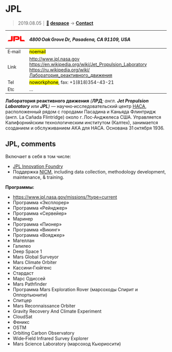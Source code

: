 # JPL
> 2019.08.05 ┊ **[🚀](../index/index.md) [despace](index.md)** → **[Contact](contact.md)**

|[![](f/contact/j/jpl_logo1_thumb.png)](f/contact/j/jpl_logo1.png)|*4800 Oak Grove Dr, Pasadena, CA 91109, USA*|
|:--|:--|
|E‑mail| <mark>noemail</mark> |
|Link| <http://www.jpl.nasa.gov><br> <https://en.wikipedia.org/wiki/Jet_Propulsion_Laboratory><br> <https://ru.wikipedia.org/wiki/Лаборатория_реактивного_движения> |
|Tel| <mark>noworkphone</mark>, fax: +1(818)354-43-21 |
|Etc| … |

**Лаборатория реактивного движения** *(**ЛРД**; англ. **Jet Propulsion Laboratory** или **JPL**)* — научно‑исследовательский центр [НАСА](nasa.md), расположенный рядом с городами Пасадина и Каньяда Флинтридж (англ. La Cañada Flintridge) около г. Лос‑Анджелеса США. Управляется Калифорнийским технологическим институтом (Калтех), занимается созданием и обслуживанием АКА для НАСА. Основана 31 октября 1936.


<p style="page-break-after:always"> </p>

## JPL, comments

Включает в себя в том числе:

   - [JPL Innovation Foundry](jpl_if.md)
   - Поддержка [NICM](nicm.md), including data collection, methodology development, maintenance, & training.

**Программы:**

   - <https://www.jpl.nasa.gov/missions/?type=current>
   - Программа «Эксплорер»
   - Программа «Рейнджер»
   - Программа «Сервейер»
   - Маринер
   - Программа «Пионер»
   - Программа «Викинг»
   - Программа «Вояджер»
   - Магеллан
   - Галилео
   - Deep Space 1
   - Mars Global Surveyor
   - Mars Climate Orbiter
   - Кассини‑Гюйгенс
   - Стардаст
   - Марс Одиссей
   - Mars Pathfinder
   - Программа Mars Exploration Rover (марсоходы Спирит и Оппортьюнити)
   - Спитцер
   - Mars Reconnaissance Orbiter
   - Gravity Recovery And Climate Experiment
   - CloudSat
   - Феникс
   - OSTM
   - Orbiting Carbon Observatory
   - Wide‑Field Infrared Survey Explorer
   - Mars Science Laboratory (марсоход Кьюриосити)
